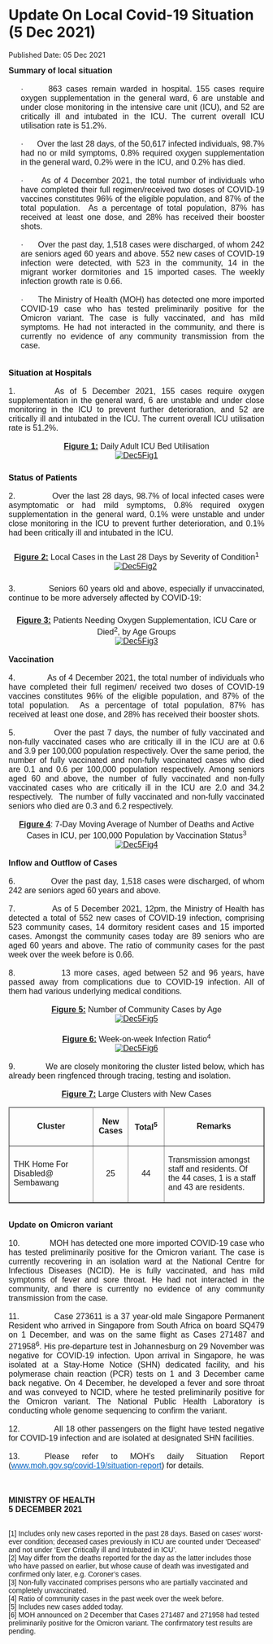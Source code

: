 <html>
    <meta http-equiv="Content-Type" content="text/html; charset=utf-8"/>
    <meta charset="utf-8"/>
    <title>Update On Local Covid-19 Situation (5 Dec 2021)</title>
    <body><h1>Update On Local Covid-19 Situation (5 Dec 2021)</h1>
    <p>Published Date: 05 Dec 2021</p> <p style="margin: 0cm; font-size: 10pt; font-family: Arial, sans-serif; text-align: justify;"><span style="font-family: Arial; font-size: 16px;"><strong>Summary of local situation</strong></span></p><p style="margin: 0cm; font-size: 10pt; font-family: Arial, sans-serif; text-align: justify;"><span style="font-size: 16px;"><span style="font-family: Arial;"><strong>&nbsp;</strong></span></span></p><p style="margin: 0cm 0cm 0cm 18pt; font-size: 10pt; font-family: Arial, sans-serif; text-align: justify;"><span style="font-size: 16px;"><span style="font-family: Arial;">·<span style="font-stretch: normal;">&nbsp;&nbsp;&nbsp;&nbsp;&nbsp; </span>863 cases remain warded in hospital. 155 cases require oxygen supplementation in the general ward, 6 are unstable and under close monitoring in the intensive care unit (ICU), and 52 are critically ill and intubated in the ICU. The current overall ICU utilisation rate is 51.2%.</span></span></p><p style="margin: 0cm 0cm 0cm 18pt; font-size: 10pt; font-family: Arial, sans-serif; text-align: justify;"><span style="font-size: 16px;"><span style="font-family: Arial;">&nbsp;</span></span></p><p style="margin: 0cm 0cm 0cm 18pt; font-size: 10pt; font-family: Arial, sans-serif; text-align: justify;"><span style="font-size: 16px;"><span style="font-family: Arial;">·<span style="font-stretch: normal;">&nbsp;&nbsp;&nbsp;&nbsp;&nbsp; </span>Over the last 28 days, of the 50,617 infected individuals, 98.7% had no or mild symptoms, 0.8% required oxygen supplementation in the general ward, 0.2% were in the ICU, and 0.2% has died.</span></span></p><p style="margin: 0cm 0cm 0cm 36pt; font-size: 11pt; font-family: Calibri, sans-serif;"><span style="font-size: 16px;"><span style="font-family: Arial;">&nbsp;</span></span></p><p style="margin: 0cm 0cm 0cm 18pt; font-size: 11pt; font-family: Calibri, sans-serif; text-align: justify;"><span style="font-size: 16px;"><span style="font-family: Arial;">·<span style="font-stretch: normal;">&nbsp;&nbsp;&nbsp;&nbsp;&nbsp; </span>As of 4 December 2021, the total number of individuals who have completed their full regimen/received two doses of COVID-19 vaccines constitutes 96% of the eligible population, and 87% of the total population.&nbsp; As a percentage of total population, 87% has received at least one dose, and 28% has received their booster shots.</span></span></p><p style="margin: 0cm; font-size: 10pt; font-family: Arial, sans-serif; text-align: justify;"><span style="font-size: 16px;"><span style="font-family: Arial;"><strong>&nbsp;</strong></span></span></p><p style="margin: 0cm 0cm 0cm 18pt; font-size: 11pt; font-family: Calibri, sans-serif; text-align: justify;"><span style="font-size: 16px;"><span style="font-family: Arial;">·<span style="font-stretch: normal;">&nbsp;&nbsp;&nbsp;&nbsp;&nbsp; </span>Over the past day, 1,518 cases were discharged, of whom 242 are seniors aged 60 years and above. 552 new cases of COVID-19 infection were detected, with 523 in the community, 14 in the migrant worker dormitories and 15 imported cases. The weekly infection growth rate is 0.66.</span></span></p><p style="margin: 0cm 0cm 0cm 36pt; font-size: 11pt; font-family: Calibri, sans-serif;"><span style="font-size: 16px;"><span style="font-family: Arial;">&nbsp;</span></span></p><p style="margin: 0cm 0cm 0cm 18pt; font-size: 11pt; font-family: Calibri, sans-serif; text-align: justify;"><span style="font-size: 16px;"><span style="font-family: Arial;">·<span style="font-stretch: normal;">&nbsp;&nbsp;&nbsp;&nbsp;&nbsp; </span>The Ministry of Health (MOH) has detected one more imported COVID-19 case who has tested preliminarily positive for the Omicron variant. The case is fully vaccinated, and has mild symptoms. He had not interacted in the community, and there is currently no evidence of any community transmission from the case.</span></span></p><span style="font-family: Arial; font-size: 16px;"><br><br></span><h2 style="color: rgb(46, 116, 181); margin: 0cm; font-size: 13pt; font-family: &quot;Calibri Light&quot;, sans-serif; font-weight: normal; text-align: justify;"><span style="font-size: 16px;"><span style="font-family: Arial;"><strong><span style="color: windowtext;">Situation at Hospitals</span></strong></span></span></h2><p style="margin: 0cm; font-size: 11pt; font-family: Calibri, sans-serif;"><span style="font-size: 16px;"><span style="font-family: Arial;">&nbsp;</span></span></p><p style="margin: 0cm; font-size: 11pt; font-family: Calibri, sans-serif; text-align: justify;"><span style="font-size: 16px;"><span style="font-family: Arial;">1.<span style="font-stretch: normal;">&nbsp;&nbsp;&nbsp;&nbsp;&nbsp;&nbsp;&nbsp;</span>As of 5 December 2021, 155 cases require oxygen supplementation in the general ward, 6 are unstable and under close monitoring in the ICU to prevent further deterioration, and 52 are critically ill and intubated in the ICU. The current overall ICU utilisation rate is 51.2%.</span></span></p><p style="margin: 0cm; font-size: 11pt; font-family: Calibri, sans-serif; text-align: justify;"><span style="font-size: 16px;"><span style="font-family: Arial;">&nbsp;</span></span></p><p align="center" style="margin: 0cm 0cm 6pt; font-size: 11pt; font-family: Calibri, sans-serif; text-align: center;"><span style="font-size: 16px;"><span style="font-family: Arial;"><strong><u>Figure 1:</u></strong> Daily Adult ICU Bed Utilisation<br><a href="/images/librariesprovider5/covid-19-chart-(pr)/dec5fig1.png?sfvrsn=500e8d44_0"><img src="/images/librariesprovider5/covid-19-chart-(pr)/dec5fig1.png?sfvrsn=500e8d44_0" data-displaymode="Original" alt="Dec5Fig1" title="Dec5Fig1" data-openoriginalimageonclick="true"></a></span></span></p><span style="font-family: Arial; font-size: 16px;"><br></span><h2 style="color: rgb(46, 116, 181); margin: 0cm; font-size: 13pt; font-family: &quot;Calibri Light&quot;, sans-serif; font-weight: normal; text-align: justify;"><span style="font-size: 16px;"><span style="font-family: Arial;"><strong><span style="color: windowtext;">Status of Patients</span></strong></span></span></h2><p style="margin: 0cm; font-size: 11pt; font-family: Calibri, sans-serif;"><span style="font-size: 16px;"><span style="font-family: Arial;">&nbsp;</span></span></p><p style="margin: 0cm; font-size: 11pt; font-family: Calibri, sans-serif; text-align: justify;"><span style="font-size: 16px;"><span style="font-family: Arial;">2.<span style="font-stretch: normal;">&nbsp;&nbsp;&nbsp;&nbsp;&nbsp;&nbsp;&nbsp;&nbsp;&nbsp;&nbsp;&nbsp;&nbsp; </span>Over the last 28 days, 98.7% of local infected cases were asymptomatic or had mild symptoms, 0.8% required oxygen supplementation in the general ward, 0.1% were unstable and under close monitoring in the ICU to prevent further deterioration, and 0.1% had been critically ill and intubated in the ICU.</span></span></p><p align="center" style="margin: 0cm; font-size: 11pt; font-family: Calibri, sans-serif; text-align: center;"><span style="font-size: 16px;"><span style="font-family: Arial;"><br></span></span></p><p align="center" style="margin: 6pt 0cm; font-size: 11pt; font-family: Calibri, sans-serif; text-align: center;"><span style="font-size: 16px;"><span style="font-family: Arial;"><strong><u>Figure 2:</u></strong> Local Cases in the Last 28 Days by Severity of Condition<sup>1</sup><br><a href="/images/librariesprovider5/covid-19-chart-(pr)/dec5fig2.png?sfvrsn=26b368fd_0"><img src="/images/librariesprovider5/covid-19-chart-(pr)/dec5fig2.png?sfvrsn=26b368fd_0" data-displaymode="Original" alt="Dec5Fig2" title="Dec5Fig2" data-openoriginalimageonclick="true"></a>&nbsp;</span></span></p><div><span style="font-family: Arial; font-size: 16px;"><br></span><p style="margin: 0cm; font-size: 11pt; font-family: Calibri, sans-serif; text-align: justify;"><span style="font-size: 16px;"><span style="font-family: Arial;">3.<span style="font-stretch: normal;">&nbsp;&nbsp;&nbsp;&nbsp;&nbsp;&nbsp;&nbsp;&nbsp;&nbsp;&nbsp;&nbsp;&nbsp; </span>Seniors 60 years old and above, especially if unvaccinated, continue to be more adversely affected by COVID-19:</span></span></p><p style="margin: 0cm; font-size: 11pt; font-family: Calibri, sans-serif; text-align: justify;"><span style="font-size: 16px;"><span style="font-family: Arial;">&nbsp;</span></span></p><p align="center" style="margin: 6pt 0cm 0cm; font-size: 11pt; font-family: Calibri, sans-serif; text-align: center;"><span style="font-size: 16px;"><span style="font-family: Arial;"><strong><u>Figure 3:</u></strong> Patients Needing Oxygen Supplementation, ICU Care or Died<sup>2</sup>, by Age Groups<br><a href="/images/librariesprovider5/covid-19-chart-(pr)/dec5fig3.png?sfvrsn=8c9be89c_0"><img src="/images/librariesprovider5/covid-19-chart-(pr)/dec5fig3.png?sfvrsn=8c9be89c_0" data-displaymode="Original" alt="Dec5Fig3" title="Dec5Fig3" data-openoriginalimageonclick="true"></a></span></span></p><div><span style="font-family: Arial; font-size: 16px;"><br></span><p style="margin: 0cm; font-size: 11pt; font-family: Calibri, sans-serif; text-align: justify;"><span style="font-size: 16px;"><span style="font-family: Arial;"><strong>Vaccination</strong></span></span></p><p style="margin: 0cm; font-size: 11pt; font-family: Calibri, sans-serif;"><span style="font-size: 16px;"><span style="font-family: Arial;">&nbsp;</span></span></p><p style="margin: 0cm; font-size: 11pt; font-family: Calibri, sans-serif; text-align: justify;"><span style="font-size: 16px;"><span style="font-family: Arial;">4.<span style="font-stretch: normal;">&nbsp;&nbsp;&nbsp;&nbsp;&nbsp;&nbsp;&nbsp;&nbsp;&nbsp;&nbsp;&nbsp;&nbsp; </span>As of 4 December 2021, the total number of individuals who have completed their full regimen/ received two doses of COVID-19 vaccines constitutes 96% of the eligible population, and 87% of the total population.&nbsp; As a percentage of total population, 87% has received at least one dose, and 28% has received their booster shots.</span></span></p><p style="margin: 0cm; font-size: 11pt; font-family: Calibri, sans-serif; text-align: justify;"><span style="font-size: 16px;"><span style="font-family: Arial;">&nbsp;</span></span></p><p style="margin: 0cm; font-size: 11pt; font-family: Calibri, sans-serif; text-align: justify;"><span style="font-size: 16px;"><span style="font-family: Arial;">5.<span style="font-stretch: normal;">&nbsp;&nbsp;&nbsp;&nbsp;&nbsp;&nbsp;&nbsp;&nbsp;&nbsp;&nbsp;&nbsp;&nbsp; </span>Over the past 7 days, the number of fully vaccinated and non-fully vaccinated cases who are critically ill in the ICU are at 0.6 and 3.9<span style="color: red;"> </span>per 100,000 population respectively. Over the same period, the number of fully vaccinated and non-fully vaccinated cases who died are 0.1 and 0.6 per 100,000 population respectively. Among seniors aged 60 and above, the number of fully vaccinated and non-fully vaccinated cases who are critically ill in the ICU are 2.0 and 34.2 respectively.&nbsp; The number of fully vaccinated and non-fully vaccinated seniors who died are 0.3 and 6.2 respectively.</span></span></p><p align="center" style="margin: 0cm; font-size: 11pt; font-family: Calibri, sans-serif; text-align: center;"><span style="font-size: 16px;"><span style="font-family: Arial;">&nbsp;</span></span></p><p align="center" style="margin: 0cm; font-size: 11pt; font-family: Calibri, sans-serif; text-align: center;"><span style="font-size: 16px;"><span style="font-family: Arial;"><strong><u>Figure 4</u></strong>: 7-Day Moving Average of Number of Deaths and Active Cases in ICU, per 100,000 Population by Vaccination Status<sup>3</sup><span><br><a href="/images/librariesprovider5/covid-19-chart-(pr)/dec5fig4.png?sfvrsn=dd7db649_0"><img src="/images/librariesprovider5/covid-19-chart-(pr)/dec5fig4.png?sfvrsn=dd7db649_0" data-displaymode="Original" alt="Dec5Fig4" title="Dec5Fig4" data-openoriginalimageonclick="true"></a></span></span></span></p><div><span style="font-family: Arial; font-size: 16px;"><br></span><p style="margin: 0cm; font-size: 11pt; font-family: Calibri, sans-serif; text-align: justify;"><span style="font-size: 16px;"><span style="font-family: Arial;"><strong>Inflow and Outflow of Cases</strong></span></span></p><p style="margin: 0cm; font-size: 11pt; font-family: Calibri, sans-serif; text-align: justify;"><span style="font-size: 16px;"><span style="font-family: Arial;">&nbsp;</span></span></p><p style="margin: 0cm; font-size: 11pt; font-family: Calibri, sans-serif; text-align: justify;"><span style="font-size: 16px;"><span style="font-family: Arial;">6.<span style="font-stretch: normal;">&nbsp;&nbsp;&nbsp;&nbsp;&nbsp;&nbsp;&nbsp;&nbsp;&nbsp;&nbsp;&nbsp;&nbsp; </span>Over the past day, 1,518 cases were discharged, of whom 242 are seniors aged 60 years and above.</span></span></p><p style="margin: 0cm; font-size: 11pt; font-family: Calibri, sans-serif; text-align: justify;"><span style="font-size: 16px;"><span style="font-family: Arial;">&nbsp;</span></span></p><p style="margin: 0cm; font-size: 11pt; font-family: Calibri, sans-serif; text-align: justify;"><span style="font-size: 16px;"><span style="font-family: Arial;">7.<span style="font-stretch: normal;">&nbsp;&nbsp;&nbsp;&nbsp;&nbsp;&nbsp;&nbsp;&nbsp;&nbsp;&nbsp;&nbsp;&nbsp; </span>As of 5 December 2021, 12pm, the Ministry of Health has detected a total of 552 new cases of COVID-19 infection, comprising 523 community cases, 14 dormitory resident cases and 15 imported cases. Amongst the community cases today are 89 seniors who are aged 60 years and above. The ratio of community cases for the past week over the week before is 0.66.</span></span></p><p style="margin: 0cm 0cm 0cm 36pt; font-size: 11pt; font-family: Calibri, sans-serif;"><span style="font-size: 16px;"><span style="font-family: Arial;">&nbsp;</span></span></p><p style="margin: 0cm; font-size: 11pt; font-family: Calibri, sans-serif; text-align: justify;"><span style="font-size: 16px;"><span style="font-family: Arial;">8.<span style="font-stretch: normal;">&nbsp;&nbsp;&nbsp;&nbsp;&nbsp;&nbsp;&nbsp;&nbsp;&nbsp;&nbsp;&nbsp;&nbsp; </span>13 more cases, aged between 52 and 96 years, have passed away from complications due to COVID-19 infection. All of them had various underlying medical conditions.</span></span></p><p style="margin: 0cm 0cm 0cm 36pt; font-size: 11pt; font-family: Calibri, sans-serif;"><span style="font-size: 16px;"><span style="font-family: Arial;">&nbsp;</span></span></p><p align="center" style="margin: 0cm; font-size: 11pt; font-family: Calibri, sans-serif; text-align: center;"><span style="font-size: 16px;"><span style="font-family: Arial;"><strong><u>Figure 5:</u></strong> Number of Community Cases by Age<br><a href="/images/librariesprovider5/covid-19-chart-(pr)/dec5fig5.png?sfvrsn=62452fe4_0"><img src="/images/librariesprovider5/covid-19-chart-(pr)/dec5fig5.png?sfvrsn=62452fe4_0" data-displaymode="Original" alt="Dec5Fig5" title="Dec5Fig5" data-openoriginalimageonclick="true"></a></span></span></p><span style="font-family: Arial; font-size: 16px;"><br></span><p align="center" style="margin: 0cm; font-size: 11pt; font-family: Calibri, sans-serif; text-align: center;"><span style="font-size: 16px;"><span style="font-family: Arial;"><strong><u>Figure 6:</u></strong> Week-on-week Infection Ratio<sup>4</sup><br><a href="/images/librariesprovider5/covid-19-chart-(pr)/dec5fig6.png?sfvrsn=a54e297a_0"><img src="/images/librariesprovider5/covid-19-chart-(pr)/dec5fig6.png?sfvrsn=a54e297a_0" data-displaymode="Original" alt="Dec5Fig6" title="Dec5Fig6" data-openoriginalimageonclick="true"></a></span></span></p><div><span style="font-family: Arial; font-size: 16px;"><br></span><p style="margin: 0cm; font-size: 11pt; font-family: Calibri, sans-serif; text-align: justify;"><span style="font-size: 16px;"><span style="font-family: Arial;">9.<span style="font-stretch: normal;">&nbsp;&nbsp;&nbsp;&nbsp;&nbsp;&nbsp;&nbsp;&nbsp;&nbsp;&nbsp;&nbsp;&nbsp; </span>We are closely monitoring the cluster listed below, which has already been ringfenced through tracing, testing and isolation.</span></span></p><p align="center" style="margin: 0cm; font-size: 11pt; font-family: Calibri, sans-serif; text-align: center;"><span style="font-size: 16px;"><span style="font-family: Arial;"><br></span></span></p><p align="center" style="margin: 0cm 0cm 6pt; font-size: 11pt; font-family: Calibri, sans-serif; text-align: center;"><span style="font-size: 16px;"><span style="font-family: Arial;"><strong><u>Figure 7:</u></strong> Large Clusters with New Cases</span></span></p><table border="1" cellspacing="0" cellpadding="0" width="606"><thead><tr><td width="212"><p align="center"><span style="font-family: Arial; font-size: 16px;"><strong>Cluster</strong></span></p></td><td width="58"><p align="center"><span style="font-family: Arial; font-size: 16px;"><strong>New Cases</strong></span></p></td><td width="63"><p align="center"><span style="font-family: Arial; font-size: 16px;"><strong>Total<sup>5</sup></strong></span></p></td><td width="272"><p align="center"><span style="font-family: Arial; font-size: 16px;"><strong>Remarks</strong></span></p></td></tr></thead><tbody><tr><td width="212"><p><span style="font-family: Arial; font-size: 16px;">THK Home For Disabled@ Sembawang</span></p></td><td width="58"><p align="center"><span style="font-family: Arial; font-size: 16px;">25</span></p></td><td width="63"><p align="center"><span style="font-family: Arial; font-size: 16px;">44</span></p></td><td width="272"><p><span style="font-family: Arial; font-size: 16px;">Transmission amongst staff and residents. Of the 44 cases, 1 is a staff and 43 are residents.</span></p></td></tr></tbody></table><div><span style="font-family: Arial; font-size: 16px;"><br></span><p style="margin: 0cm; font-size: 11pt; font-family: Calibri, sans-serif;"><span style="font-size: 16px;"><span style="font-family: Arial;"><strong>Update on Omicron variant</strong></span></span></p><p style="margin: 0cm; font-size: 11pt; font-family: Calibri, sans-serif;"><span style="font-size: 16px;"><span style="font-family: Arial;">&nbsp;</span></span></p><p style="margin: 0cm; font-size: 11pt; font-family: Calibri, sans-serif; text-align: justify;"><span style="font-size: 16px;"><span style="font-family: Arial;">10.<span style="font-stretch: normal;">&nbsp;&nbsp;&nbsp;&nbsp;&nbsp;&nbsp;&nbsp;&nbsp;&nbsp;&nbsp;&nbsp;&nbsp; </span>MOH has detected one more imported COVID-19 case who has tested preliminarily positive for the Omicron variant. The case is currently recovering in an isolation ward at the National Centre for Infectious Diseases (NCID). He is fully vaccinated, and has mild symptoms of fever and sore throat. He had not interacted in the community, and there is currently no evidence of any community transmission from the case.</span></span></p><p style="margin: 0cm 0cm 0cm 36pt; font-size: 11pt; font-family: Calibri, sans-serif;"><span style="font-size: 16px;"><span style="font-family: Arial;">&nbsp;</span></span></p><p style="margin: 0cm; font-size: 11pt; font-family: Calibri, sans-serif; text-align: justify;"><span style="font-size: 16px;"><span style="font-family: Arial;">11.<span style="font-stretch: normal;">&nbsp;&nbsp;&nbsp;&nbsp;&nbsp;&nbsp;&nbsp;&nbsp;&nbsp;&nbsp;&nbsp;&nbsp; </span>Case 273611 is a 37 year-old male Singapore Permanent Resident who arrived in Singapore from South Africa on board SQ479 on 1 December, and was on the same flight as Cases 271487 and 271958<sup>6</sup>. His pre-departure test in Johannesburg on 29 November was negative for COVID-19 infection. Upon arrival in Singapore, he was isolated at a Stay-Home Notice (SHN) dedicated facility, and his polymerase chain reaction (PCR) tests on 1 and 3 December came back negative. On 4 December, he developed a fever and sore throat and was conveyed to NCID, where he tested preliminarily positive for the Omicron variant. The National Public Health Laboratory is conducting whole genome sequencing to confirm the variant.</span></span></p><p style="margin: 0cm; font-size: 11pt; font-family: Calibri, sans-serif; text-align: justify;"><span style="font-size: 16px;"><span style="font-family: Arial;">&nbsp;</span></span></p><p style="margin: 0cm; font-size: 11pt; font-family: Calibri, sans-serif; text-align: justify;"><span style="font-size: 16px;"><span style="font-family: Arial;">12.<span style="font-stretch: normal;">&nbsp;&nbsp;&nbsp;&nbsp;&nbsp;&nbsp;&nbsp;&nbsp;&nbsp;&nbsp;&nbsp;&nbsp; </span>All 18 other passengers on the flight have tested negative for COVID-19 infection and are isolated at designated SHN facilities.</span></span></p><p style="margin: 0cm 0cm 0cm 36pt; font-size: 11pt; font-family: Calibri, sans-serif;"><span style="font-size: 16px;"><span style="font-family: Arial;">&nbsp;</span></span></p><p style="margin: 0cm; font-size: 11pt; font-family: Calibri, sans-serif; text-align: justify;"><span style="font-size: 16px;"><span style="font-family: Arial;">13.<span style="font-stretch: normal;">&nbsp;&nbsp;</span>Please refer to MOH’s daily Situation Report (<a href="https://covidsitrep.moh.gov.sg/" style="color: rgb(5, 99, 193);" title="" class="" target="">www.moh.gov.sg/covid-19/situation-report</a>) for details.</span></span></p><p style="margin: 0cm; font-size: 11pt; font-family: Calibri, sans-serif; text-align: justify;"><span style="font-size: 16px;"><span style="font-family: Arial;"><br></span></span></p><div></div><p><span style="font-family: Arial; font-size: 16px;"><strong><br>MINISTRY OF HEALTH<br></strong></span><strong style="font-family: Arial; font-size: 16px;">5 DECEMBER 2021</strong></p><div><span style="font-family: Arial;"><span style="font-size: 14px;"><br>[1] Includes only new cases reported in the past 28 days. Based on cases’ worst-ever condition; deceased cases previously in ICU are counted under ‘Deceased’ and not under ‘Ever Critically ill and Intubated in ICU’.<br>[2] May differ from the deaths reported for the day as the latter includes those who have passed on earlier, but whose cause of death was investigated and confirmed only later, e.g. Coroner’s cases.<br>[3] Non-fully vaccinated comprises persons who are partially vaccinated and completely unvaccinated.<br>[4] Ratio of community cases in the past week over the week before.<br>[5] Includes new cases added today.<br>[6] MOH announced on 2 December that Cases&nbsp;271487 and 271958 had tested preliminarily positive for the Omicron variant. The confirmatory test results are pending.</span></span></div></div></div></div></div></div></body>
</html>